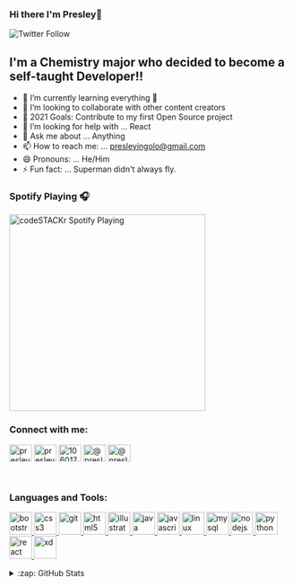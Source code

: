 ### Hi there I'm Presley👋
![Twitter Follow](https://img.shields.io/twitter/follow/presley?color=1DA1F2&logo=Twitter&style=for-the-badge)

## I'm a Chemistry major who decided to become a self-taught Developer!!

- 🌱 I’m currently learning everything 🤣
- 👯 I’m looking to collaborate with other content creators
- 🥅 2021 Goals: Contribute to my first Open Source project
- 🤔 I’m looking for help with ... React
- 💬 Ask me about ... Anything
- 📫 How to reach me: ... presleyingolo@gmail.com
- 😄 Pronouns: ... He/Him
- ⚡ Fun fact: ... Superman didn't always fly.


### Spotify Playing 🎧

[<img src="https://now-playing-codestackr.vercel.app/api/spotify-playing" alt="codeSTACKr Spotify Playing" width="350" />](https://open.spotify.com/user/swyqyimdc12jajde4vpwd2x1b)

<h3 align="left">Connect with me:</h3>
<p align="left">
<a href="https://twitter.com/presley" target="blank"><img align="center" src="https://cdn.jsdelivr.net/npm/simple-icons@3.0.1/icons/twitter.svg" alt="presley" height="30" width="40" /></a>
<a href="https://linkedin.com/in/presley sakwa" target="blank"><img align="center" src="https://cdn.jsdelivr.net/npm/simple-icons@3.0.1/icons/linkedin.svg" alt="presley sakwa" height="30" width="40" /></a>
<a href="https://stackoverflow.com/users/10601781" target="blank"><img align="center" src="https://cdn.jsdelivr.net/npm/simple-icons@3.0.1/icons/stackoverflow.svg" alt="10601781" height="30" width="40" /></a>
<a href="https://medium.com/@presleysakwa" target="blank"><img align="center" src="https://cdn.jsdelivr.net/npm/simple-icons@3.0.1/icons/medium.svg" alt="@presleysakwa" height="30" width="40" /></a>
<a href="https://www.hackerrank.com/@presleyingolo" target="blank"><img align="center" src="https://cdn.jsdelivr.net/npm/simple-icons@3.0.1/icons/hackerrank.svg" alt="@presleyingolo" height="30" width="40" /></a>
</p>

<br>
<h3 align="left">Languages and Tools:</h3>
<p align="left"> <a href="https://getbootstrap.com" target="_blank"> <img src="https://devicons.github.io/devicon/devicon.git/icons/bootstrap/bootstrap-plain.svg" alt="bootstrap" width="40" height="40"/> </a> <a href="https://www.w3schools.com/css/" target="_blank"> <img src="https://devicons.github.io/devicon/devicon.git/icons/css3/css3-original-wordmark.svg" alt="css3" width="40" height="40"/> </a> <a href="https://git-scm.com/" target="_blank"> <img src="https://www.vectorlogo.zone/logos/git-scm/git-scm-icon.svg" alt="git" width="40" height="40"/> </a> <a href="https://www.w3.org/html/" target="_blank"> <img src="https://devicons.github.io/devicon/devicon.git/icons/html5/html5-original-wordmark.svg" alt="html5" width="40" height="40"/> </a> <a href="https://www.adobe.com/in/products/illustrator.html" target="_blank"> <img src="https://www.vectorlogo.zone/logos/adobe_illustrator/adobe_illustrator-icon.svg" alt="illustrator" width="40" height="40"/> </a> <a href="https://www.java.com" target="_blank"> <img src="https://devicons.github.io/devicon/devicon.git/icons/java/java-original-wordmark.svg" alt="java" width="40" height="40"/> </a> <a href="https://developer.mozilla.org/en-US/docs/Web/JavaScript" target="_blank"> <img src="https://devicons.github.io/devicon/devicon.git/icons/javascript/javascript-original.svg" alt="javascript" width="40" height="40"/> </a> <a href="https://www.linux.org/" target="_blank"> <img src="https://devicons.github.io/devicon/devicon.git/icons/linux/linux-original.svg" alt="linux" width="40" height="40"/> </a> <a href="https://www.mysql.com/" target="_blank"> <img src="https://devicons.github.io/devicon/devicon.git/icons/mysql/mysql-original-wordmark.svg" alt="mysql" width="40" height="40"/> </a> <a href="https://nodejs.org" target="_blank"> <img src="https://devicons.github.io/devicon/devicon.git/icons/nodejs/nodejs-original-wordmark.svg" alt="nodejs" width="40" height="40"/> </a> <a href="https://www.python.org" target="_blank"> <img src="https://devicons.github.io/devicon/devicon.git/icons/python/python-original.svg" alt="python" width="40" height="40"/> </a> <a href="https://reactjs.org/" target="_blank"> <img src="https://devicons.github.io/devicon/devicon.git/icons/react/react-original-wordmark.svg" alt="react" width="40" height="40"/> </a> <a href="https://www.adobe.com/products/xd.html" target="_blank"> <img src="https://cdn.worldvectorlogo.com/logos/adobe-xd.svg" alt="xd" width="40" height="40"/> </a> </p>

<details>
  <summary>:zap: GitHub Stats</summary>

 <!--- <img align="left" alt="Krfuj's GitHub Stats" src="https://github-readme-stats-git-master.krfuj.vercel.app
/api?username=krfuj&show_icons=true&hide_border=true" /> --->

<p>&nbsp;<img align="left" src="https://github-readme-stats-git-master.krfuj.vercel.app/api?username=krfuj&show_icons=true&theme=dark&title_color=400080&text_color=ffffff&bg_color=ffffff&hide_border=true&locale=en" alt="krfuj" /></p>

</details>



